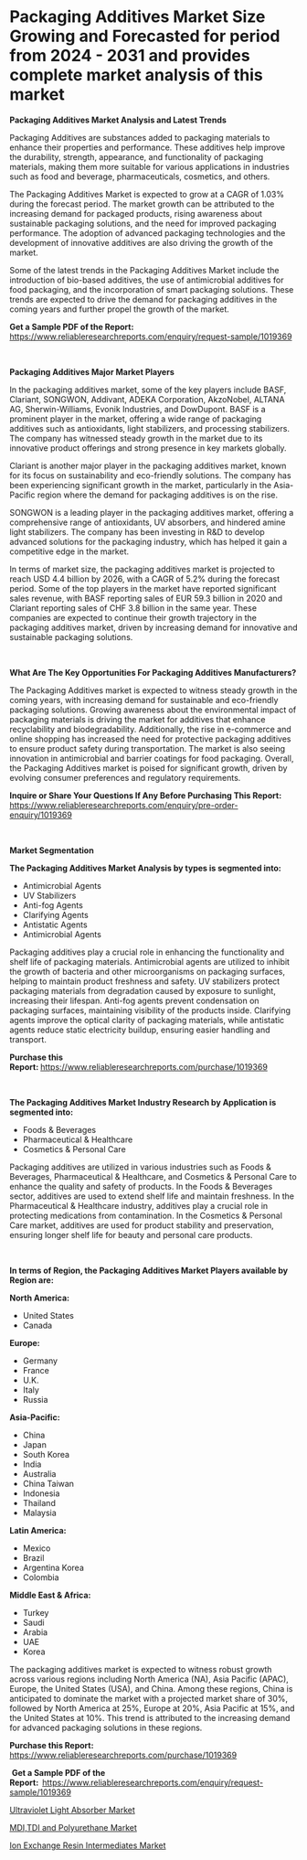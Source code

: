 <p><h1>Packaging Additives Market Size Growing and Forecasted for period from 2024 - 2031 and provides complete market analysis of this market</h1></p><p><strong>Packaging Additives Market Analysis and Latest Trends</strong></p>
<p><p>Packaging Additives are substances added to packaging materials to enhance their properties and performance. These additives help improve the durability, strength, appearance, and functionality of packaging materials, making them more suitable for various applications in industries such as food and beverage, pharmaceuticals, cosmetics, and others.</p><p>The Packaging Additives Market is expected to grow at a CAGR of 1.03% during the forecast period. The market growth can be attributed to the increasing demand for packaged products, rising awareness about sustainable packaging solutions, and the need for improved packaging performance. The adoption of advanced packaging technologies and the development of innovative additives are also driving the growth of the market.</p><p>Some of the latest trends in the Packaging Additives Market include the introduction of bio-based additives, the use of antimicrobial additives for food packaging, and the incorporation of smart packaging solutions. These trends are expected to drive the demand for packaging additives in the coming years and further propel the growth of the market.</p></p>
<p><strong>Get a Sample PDF of the Report:&nbsp;</strong> <a href="https://www.reliableresearchreports.com/enquiry/request-sample/1019369">https://www.reliableresearchreports.com/enquiry/request-sample/1019369</a></p>
<p>&nbsp;</p>
<p><strong>Packaging Additives Major Market Players</strong></p>
<p><p>In the packaging additives market, some of the key players include BASF, Clariant, SONGWON, Addivant, ADEKA Corporation, AkzoNobel, ALTANA AG, Sherwin-Williams, Evonik Industries, and DowDupont. BASF is a prominent player in the market, offering a wide range of packaging additives such as antioxidants, light stabilizers, and processing stabilizers. The company has witnessed steady growth in the market due to its innovative product offerings and strong presence in key markets globally.</p><p>Clariant is another major player in the packaging additives market, known for its focus on sustainability and eco-friendly solutions. The company has been experiencing significant growth in the market, particularly in the Asia-Pacific region where the demand for packaging additives is on the rise.</p><p>SONGWON is a leading player in the packaging additives market, offering a comprehensive range of antioxidants, UV absorbers, and hindered amine light stabilizers. The company has been investing in R&D to develop advanced solutions for the packaging industry, which has helped it gain a competitive edge in the market.</p><p>In terms of market size, the packaging additives market is projected to reach USD 4.4 billion by 2026, with a CAGR of 5.2% during the forecast period. Some of the top players in the market have reported significant sales revenue, with BASF reporting sales of EUR 59.3 billion in 2020 and Clariant reporting sales of CHF 3.8 billion in the same year. These companies are expected to continue their growth trajectory in the packaging additives market, driven by increasing demand for innovative and sustainable packaging solutions.</p></p>
<p>&nbsp;</p>
<p><strong>What Are The Key Opportunities For Packaging Additives Manufacturers?</strong></p>
<p><p>The Packaging Additives market is expected to witness steady growth in the coming years, with increasing demand for sustainable and eco-friendly packaging solutions. Growing awareness about the environmental impact of packaging materials is driving the market for additives that enhance recyclability and biodegradability. Additionally, the rise in e-commerce and online shopping has increased the need for protective packaging additives to ensure product safety during transportation. The market is also seeing innovation in antimicrobial and barrier coatings for food packaging. Overall, the Packaging Additives market is poised for significant growth, driven by evolving consumer preferences and regulatory requirements.</p></p>
<p><strong>Inquire or Share Your Questions If Any Before Purchasing This Report:</strong> <a href="https://www.reliableresearchreports.com/enquiry/pre-order-enquiry/1019369">https://www.reliableresearchreports.com/enquiry/pre-order-enquiry/1019369</a></p>
<p>&nbsp;</p>
<p><strong>Market Segmentation</strong></p>
<p><strong>The Packaging Additives Market Analysis by types is segmented into:</strong></p>
<p><ul><li>Antimicrobial Agents</li><li>UV Stabilizers</li><li>Anti-fog Agents</li><li>Clarifying Agents</li><li>Antistatic Agents</li><li>Antimicrobial Agents</li></ul></p>
<p><p>Packaging additives play a crucial role in enhancing the functionality and shelf life of packaging materials. Antimicrobial agents are utilized to inhibit the growth of bacteria and other microorganisms on packaging surfaces, helping to maintain product freshness and safety. UV stabilizers protect packaging materials from degradation caused by exposure to sunlight, increasing their lifespan. Anti-fog agents prevent condensation on packaging surfaces, maintaining visibility of the products inside. Clarifying agents improve the optical clarity of packaging materials, while antistatic agents reduce static electricity buildup, ensuring easier handling and transport.</p></p>
<p><strong>Purchase this Report:&nbsp;</strong><a href="https://www.reliableresearchreports.com/purchase/1019369">https://www.reliableresearchreports.com/purchase/1019369</a></p>
<p>&nbsp;</p>
<p><strong>The Packaging Additives Market Industry Research by Application is segmented into:</strong></p>
<p><ul><li>Foods & Beverages</li><li>Pharmaceutical & Healthcare</li><li>Cosmetics & Personal Care</li></ul></p>
<p><p>Packaging additives are utilized in various industries such as Foods & Beverages, Pharmaceutical & Healthcare, and Cosmetics & Personal Care to enhance the quality and safety of products. In the Foods & Beverages sector, additives are used to extend shelf life and maintain freshness. In the Pharmaceutical & Healthcare industry, additives play a crucial role in protecting medications from contamination. In the Cosmetics & Personal Care market, additives are used for product stability and preservation, ensuring longer shelf life for beauty and personal care products.</p></p>
<p>&nbsp;</p>
<p><strong>In terms of Region, the Packaging Additives Market Players available by Region are:</strong></p>
<p>
    <p> <strong> North America: </strong>
        <ul>
            <li>United States</li>
            <li>Canada</li>
        </ul>
        </p> 
    <p> <strong> Europe: </strong>
        <ul>
            <li>Germany</li>
            <li>France</li>
            <li>U.K.</li>
            <li>Italy</li>
            <li>Russia</li>
        </ul>
        </p> 
    <p> <strong> Asia-Pacific: </strong>
        <ul>
            <li>China</li>
            <li>Japan</li>
            <li>South Korea</li>
            <li>India</li>
            <li>Australia</li>
            <li>China Taiwan</li>
            <li>Indonesia</li>
            <li>Thailand</li>
            <li>Malaysia</li>
        </ul>
        </p> 
    <p> <strong> Latin America: </strong>
        <ul>
            <li>Mexico</li>
            <li>Brazil</li>
            <li>Argentina Korea</li>
            <li>Colombia</li>
        </ul>
        </p> 
    <p> <strong> Middle East & Africa: </strong>
        <ul>
            <li>Turkey</li>
            <li>Saudi</li>
            <li>Arabia</li>
            <li>UAE</li>
            <li>Korea</li>
        </ul>
    </p>
    </p>
<p><p>The packaging additives market is expected to witness robust growth across various regions including North America (NA), Asia Pacific (APAC), Europe, the United States (USA), and China. Among these regions, China is anticipated to dominate the market with a projected market share of 30%, followed by North America at 25%, Europe at 20%, Asia Pacific at 15%, and the United States at 10%. This trend is attributed to the increasing demand for advanced packaging solutions in these regions.</p></p>
<p><strong>Purchase this Report: </strong><a href="https://www.reliableresearchreports.com/purchase/1019369">https://www.reliableresearchreports.com/purchase/1019369</a></p>
<p>&nbsp;<strong>Get a Sample PDF of the Report:&nbsp;&nbsp;</strong><a href="https://www.reliableresearchreports.com/enquiry/request-sample/1019369">https://www.reliableresearchreports.com/enquiry/request-sample/1019369</a></p>
<p><strong></strong></p>
<p><p><a href="https://view.publitas.com/reportprime-1/decoding-the-ultraviolet-light-absorber-market-a-deep-dive-into-the-latest-market-trends-market-segmentation-and-competitive-analysis/">Ultraviolet Light Absorber Market</a></p><p><a href="https://view.publitas.com/reportprime-1/mdi-tdi-and-polyurethane-market-offers-provide-insightful-data-for-the-time-period-from-2023-to-2030-and-also-provide-analysis-based-on-application-type-and-region/">MDI,TDI and Polyurethane Market</a></p><p><a href="https://view.publitas.com/reportprime-1/ion-exchange-resin-intermediates-market-share-market-new-trends-analysis-report-by-type-by-application-by-end-use-by-region-and-segment-forecasts-2023-2030/">Ion Exchange Resin Intermediates Market</a></p></p>